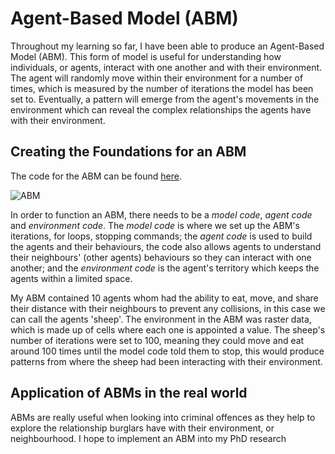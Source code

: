 # **Agent-Based Model (ABM)** 



Throughout my learning so far, I have been able to produce an Agent-Based Model (ABM). This form of model is useful for understanding how individuals, or agents, interact with one another and with their environment. The agent will randomly move within their environment for a number of times, which is measured by the number of iterations the model has been set to. Eventually, a pattern will emerge from the agent's movements in the environment which can reveal the complex relationships the agents have with their environment. 



## **Creating the Foundations for an ABM**


The code for the ABM can be found [here](ABM.py). 

![ABM](ABM.gif)

In order to function an ABM, there needs to be a *model code*, *agent code* and *environment code*. The *model code* is where we set up the ABM's iterations, for loops, stopping commands; the *agent code* is used to build the agents and their behaviours, the code also allows agents to understand their neighbours' (other agents) behaviours so they can interact with one another; and the *environment code* is the agent's territory which keeps the agents within a limited space. 

My ABM contained 10 agents whom had the ability to eat, move, and share their distance with their neighbours to prevent any collisions, in this case we can call the agents 'sheep'. The environment in the ABM was raster data, which is made up of cells where each one is appointed a value. The sheep's number of iterations were set to 100, meaning they could move and eat around 100 times until the model code told them to stop, this would produce patterns from where the sheep had been interacting with their environment. 



## **Application of ABMs in the real world**


ABMs are really useful when looking into criminal offences as they help to explore the relationship burglars have with their environment, or neighbourhood. I hope to implement an ABM into my PhD research 
